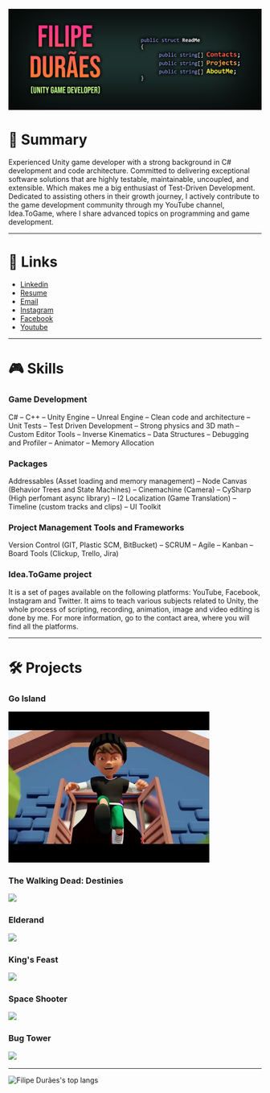 [![Header](https://github.com/filipeduraes/filipeduraes/blob/main/images/Header_GithubReadme.png "Header")](https://www.linkedin.com/in/filipeduraes/)

<h1> 👋 Summary </h1>
<p> Experienced Unity game developer with a strong background in C# development and code architecture. Committed to delivering exceptional software solutions that are highly testable, maintainable, uncoupled, and extensible. Which makes me a big enthusiast of Test-Driven Development. Dedicated to assisting others in their growth journey, I actively contribute to the game development community through my YouTube channel, Idea.ToGame, where I share advanced topics on programming and game development.</p>

<hr>

<h1> 🔗 Links </h1>
<ul>
	<li><a href="https://linkedin.com/in/filipeduraes">Linkedin</a></li>
	<li><a href="https://docs.google.com/document/d/1OKDtC-3HZkMl0UDSecgIhoPy1KSJlCXn/edit?usp=sharing&ouid=110463737715910575626&rtpof=true&sd=true">Resume</a></li>
	<li><a href="mailto:filipehdduraes@gmail.com">Email</a></li>
	<li><a href="https://www.instagram.com/idea.togame">Instagram</a></li>
    	<li><a href="https://facebook.com/idea.togame">Facebook</a></li>
    	<li><a href="https://www.youtube.com/channel/UCoLD9_rZpGvsr-7PoV0ynRw">Youtube</a></li>
</ul>

<hr>

<h1> 🎮 Skills </h1>
<h3> Game Development </h3>
<p> C# – C++ – Unity Engine – Unreal Engine – Clean code and architecture – Unit Tests – Test Driven Development – Strong physics and 3D math – Custom Editor Tools – Inverse Kinematics – Data Structures – Debugging and Profiler – Animator – Memory Allocation</p>

<h3> Packages </h3>
<p> Addressables (Asset loading and memory management) – Node Canvas (Behavior Trees and State Machines) – Cinemachine (Camera) – CySharp (High perfomant async library) – I2 Localization (Game Translation) – Timeline (custom tracks and clips) – UI Toolkit</p>

<h3> Project Management Tools and Frameworks </h3>
<p> Version Control (GIT, Plastic SCM, BitBucket) – SCRUM – Agile – Kanban – Board Tools (Clickup, Trello, Jira)</p>

<h3> Idea.ToGame project </h3>
<p> It is a set of pages available on the following platforms: YouTube, Facebook, Instagram and Twitter. It aims to teach various subjects related to Unity, the whole process of scripting, recording, animation, image and video editing is done by me. For more information, go to the contact area, where you will find all the platforms.</p>

<hr>

<h1> 🛠️ Projects </h1>

<h3>Go Island</h3>
<a href="https://www.youtube.com/watch?v=ouvWhTyunKM"><img src="https://raw.githubusercontent.com/filipeduraes/filipeduraes/main/images/GoIsland_Preview.jpg" height = "300"/></a>

<h3>The Walking Dead: Destinies</h3>
<a href="https://www.twddestinies.com"><img src="https://github.com/filipeduraes/filipeduraes/blob/main/images/TWD_Preview.gif?raw=true" height = "300"/></a>

<h3>Elderand</h3>
<a href="https://store.steampowered.com/app/1413660/Elderand/"><img src="https://raw.githubusercontent.com/filipeduraes/filipeduraes/main/images/Elderand_Preview.gif" height = "300"/></a>

<h3>King's Feast</h3>
<a href="https://drive.google.com/file/d/1h603x9aE8cpDxhTV6BQ6bw8gn522cpky/view?usp=sharing"><img src="https://drive.google.com/uc?export=view&id=1XcdGy-ifoRLFHzr8xkS0YerxeL4fn36u" height = "300"/></a>

<h3>Space Shooter</h3>
<a href="https://play.unity.com/mg/other/generic-space-shooter"><img src="https://play-static.unity.com/20230606/p/images/db6a88a8-97b2-4713-9f64-49b5c0654068_image_2023_06_06_021718560.png" height = "300"/></a>

<h3>Bug Tower</h3>
<a href="https://gamejolt.com/games/bugtower/574576"><img src="https://m.gjcdn.net/game-screenshot/700/5280269-rn2gyxtw-v4.webp" height = "300"/></a>

<hr>

<img src="https://github-readme-stats.vercel.app/api/top-langs/?username=filipeduraes&hide=Makefile&layout=compact&theme=dracula" height="150" alt="Filipe Durães's top langs" />
